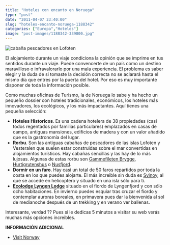 ```yaml
---
title: "Hoteles con encanto en Noruega"
type: "post"
date: "2011-04-07 23:40:00"
slug: "hoteles-encanto-noruega-1188342"
categories: ["Europa","Hoteles"]
image: "post-images/1188342-339800.jpg"
---
```


![cabaña pescadores en Lofoten](post-images/1188342-339800.jpg "cabaña pescadores en Lofoten")

El alojamiento durante un viaje condiciona la opinión que se imprime en tus sentidos durante un viaje. Puede convencerte de un país como un destino maravilloso o infravalorarlo por una mala experiencia. El problema es saber elegir y la duda de si tomaste la decisión correcta no se aclarará hasta el mismo día que entres por la puerta del hotel. Por eso es muy importante disponer de toda la información posible.

Como muchas oficinas de Turismo, la de Noruega lo sabe y ha hecho un pequeño dossier con hoteles tradicionales, económicos, los hoteles más innovadores, los ecológicos, y los más impactantes. Aquí tienes una pequeña selección:

- **[](/wp-content/uploads/2011/04/1188342-339799.jpg)Hoteles Historicos**. Es una cadena hotelera de 38 propiedades (casi todos regentados por familias particulares) emplazados en casas de campo, antiguas mansiones, edificios de madera y con un valor añadido que es la gastronomía del lugar.
- **Rorbu**. Son las antiguas cabañas de pescadores de las islas Lofoten y Vesteralen que suelen estar construidas sobre el mar convertidas en alojamientos turísticos. Hay cabañas sencillas y las hay de lo más lujosas. Algunas de estas rorbu son [Gammefileten Brygge](http://www.gammelfileten.com/index2.html), [Hurtigrutenshus](http://www.hurtigrutenshus.com/) o [Nusfjord](http://www.nusfjord.no/).
- **Dormir en un faro**. Hay casi un total de 50 faros repartidos por toda la costa en los que puedes alojarte. El más increible sin duda es [Svinoy](http://www.62nord.net/hotels--accomodation/svinoy-fyr/1077/0/), al que se accede en helicoptero y situado en una isla sólo para ti.
- **[Ecolodge Lyngen Lodge](http://www.lyngenlodge.com/lodge)** situado en el fiordo de Lyngenfjord y con sólo ocho habitaciones. En invierno puedes esquiar tras cruzar el fiordo y contemplar auroras boreales, en primavera pues dar la bienvenida al sol de medianoche después de un trekking y en verano ver ballenas.

Interesante, verdad ?? Pues si le dedicas 5 minutos a visitar su web verás muchas más opciones increibles.

**INFORMACIÓN ADICIONAL**

- [Visit](http://www.visitnorway.es/)[ ](http://www.visitnorway.es/)[Norway](http://www.visitnorway.es/)